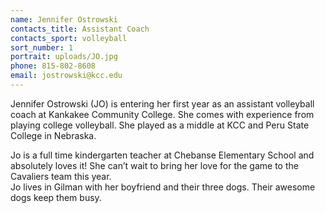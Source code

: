 ```yaml
---
name: Jennifer Ostrowski
contacts_title: Assistant Coach
contacts_sport: volleyball
sort_number: 1
portrait: uploads/JO.jpg
phone: 815-802-8608
email: jostrowski@kcc.edu
---
```


Jennifer Ostrowski (JO) is entering her first year as an assistant volleyball coach at Kankakee Community College. She comes with experience from playing college volleyball. She played as a middle at KCC and Peru State College in Nebraska.

Jo is a full time kindergarten teacher at Chebanse Elementary School and absolutely loves it\! She can’t wait to bring her love for the game to the Cavaliers team this year.<br>Jo lives in Gilman with her boyfriend and their three dogs. Their awesome dogs keep them busy.
